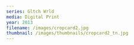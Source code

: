 ```yaml
---
series: Gltch Wrld
media: Digital Print
year: 2013
filename: /images/cropcard2.jpg
thumbnail: /images/thumbnails/cropcard2_tn.jpg
---
```

